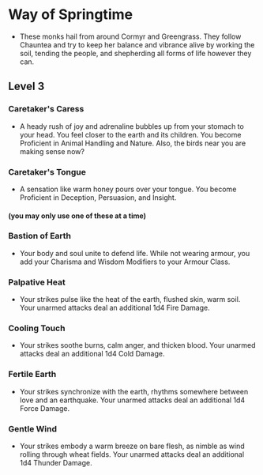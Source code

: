 # Way of Springtime
 - These monks hail from around Cormyr and Greengrass. They follow Chauntea and try to keep her balance and vibrance alive by working the soil, tending the people, and shepherding all forms of life however they can.


## Level 3
### Caretaker's Caress
 - A heady rush of joy and adrenaline bubbles up from your stomach to your head. You feel closer to the earth and its children. You become Proficient in Animal Handling and Nature. Also, the birds near you are making sense now?

### Caretaker's Tongue
 - A sensation like warm honey pours over your tongue. You become Proficient in Deception, Persuasion, and Insight.

#### (you may only use one of these at a time)
### Bastion of Earth
 - Your body and soul unite to defend life. While not wearing armour, you add your Charisma and Wisdom Modifiers to your Armour Class.

### Palpative Heat
 - Your strikes pulse like the heat of the earth, flushed skin, warm soil. Your unarmed attacks deal an additional 1d4 Fire Damage.

### Cooling Touch
 - Your strikes soothe burns, calm anger, and thicken blood. Your unarmed attacks deal an additional 1d4 Cold Damage.

### Fertile Earth
 - Your strikes synchronize with the earth, rhythms somewhere between love and an earthquake. Your unarmed attacks deal an additional 1d4 Force Damage.

### Gentle Wind
 - Your strikes embody a warm breeze on bare flesh, as nimble as wind rolling through wheat fields. Your unarmed attacks deal an additional 1d4 Thunder Damage.